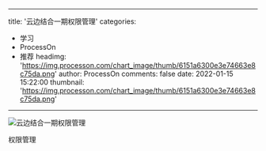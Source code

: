 
---
title: '云边结合一期权限管理'
categories: 
 - 学习
 - ProcessOn
 - 推荐
headimg: 'https://img.processon.com/chart_image/thumb/6151a6300e3e74663e8c75da.png'
author: ProcessOn
comments: false
date: 2022-01-15 15:22:00
thumbnail: 'https://img.processon.com/chart_image/thumb/6151a6300e3e74663e8c75da.png'
---

<div>   
<img class="thumb" alt="云边结合一期权限管理" src="https://img.processon.com/chart_image/thumb/6151a6300e3e74663e8c75da.png" referrerpolicy="no-referrer">
<p>权限管理</p>  
</div>
            